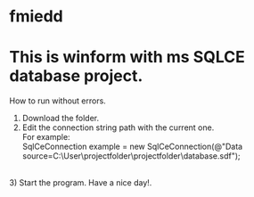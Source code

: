 fmiedd
======

This is winform with ms SQLCE database project.
==============================

How to run without errors.

1) Download the folder. <br />
2) Edit the connection string path with the current one. <br />
For example: <br />
SqlCeConnection example = new SqlCeConnection(@"Data source=C:\User\projectfolder\projectfolder\database.sdf"); <br />
<br />
3) Start the program. Have a nice day!.
